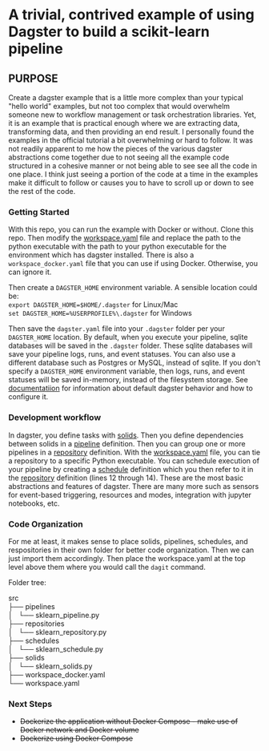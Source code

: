 # A trivial, contrived example of using Dagster to build a scikit-learn pipeline

## PURPOSE
Create a dagster example that is a little more complex than your typical
"hello world" examples, but not too complex that would overwhelm
someone new to workflow management or task orchestration libraries.  Yet,
it is an example that is practical enough where we are extracting data,
transforming data, and then providing an end result.  I personally found the 
examples in the official tutorial a bit overwhelming or hard to follow. 
It was not readily apparent to me how the pieces of the various dagster abstractions
come together due to not seeing all the example code structured in a cohesive manner or 
not being able to see see all the code in one place.  I think just seeing a portion of the 
code at a time in the examples make it difficult to follow or causes you to have to scroll up or down to see the rest of the code.

### Getting Started
With this repo, you can run the example with Docker or without.  Clone this repo.  Then modify the [workspace.yaml](src/workspace.yaml) file and replace the path to the python executable with the path to your python executable for the environment which has dagster installed.  There is also a `workspace_docker.yaml` file that you can use if using Docker.  Otherwise, you can ignore it.

Then create a `DAGSTER_HOME` environment variable.  A sensible location could be:<br>
`export DAGSTER_HOME=$HOME/.dagster` for Linux/Mac<br>
`set DAGSTER_HOME=%USERPROFILE%\.dagster` for Windows

Then save the `dagster.yaml` file into your `.dagster` folder per your `DAGSTER_HOME` location.  By default, when
you execute your pipeline, sqlite databases will be saved in the `.dagster` folder.  These 
sqlite databases will save your pipeline logs, runs, and event statuses.  You can also use a different
database such as Postgres or MySQL, instead of sqlite.  If you don't specify a `DAGSTER_HOME` environment variable,
then logs, runs, and event statuses will be saved in-memory, instead of the filesystem storage.
See [documentatiion](https://docs.dagster.io/deployment/dagster-instance) for information about default
dagster behavior and how to configure it.

### Development workflow
In dagster, you define tasks with [solids](src/solids/sklearn_solids.py).  Then you define dependencies between solids in a 
[pipeline](src/pipelines/sklearn_pipeline.py) definition.  Then you can group one or more pipelines in a 
[repository](src/repositories/sklearn_repository.py) definition.  With the [workspace.yaml](src/workspace.yaml) file, you can tie a 
repository to a specific Python executable.  You can schedule execution of your pipeline by creating a [schedule](src/schedules/sklearn_schedule.py) definition which you then refer to it in the [repository](src/repositories/sklearn_repository.py) definition (lines 12 through 14).  These are the most basic abstractions and features of dagster.  There are many more such as
sensors for event-based triggering, resources and modes, integration with jupyter notebooks, etc.

### Code Organization
For me at least, it makes sense to place solids, pipelines, schedules, and respositories in 
their own folder for better code organization.  Then we can just import them accordingly.  Then
place the workspace.yaml at the top level above them where you would call the `dagit` command.

Folder tree:

src<br>
├── pipelines<br>
│   └── sklearn_pipeline.py<br>
├── repositories<br>
│   └── sklearn_repository.py<br>
├── schedules<br>
│   └── sklearn_schedule.py<br>
├── solids<br>
│   └── sklearn_solids.py<br>
├── workspace_docker.yaml<br>
└── workspace.yaml<br>

### Next Steps
- ~~Dockerize the application without Docker Compose - make use of Docker network and Docker volume~~
- ~~Dockerize using Docker Compose~~